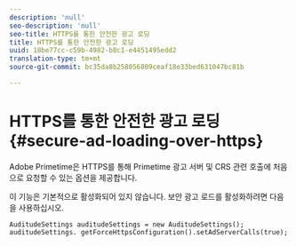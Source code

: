 ```yaml
---
description: 'null'
seo-description: 'null'
seo-title: HTTPS를 통한 안전한 광고 로딩
title: HTTPS를 통한 안전한 광고 로딩
uuid: 18be77cc-c59b-4982-b8c1-e4451495edd2
translation-type: tm+mt
source-git-commit: bc35da8b258056809ceaf18e33bed631047bc81b

---
```



# HTTPS를 통한 안전한 광고 로딩 {#secure-ad-loading-over-https}

Adobe Primetime은 HTTPS를 통해 Primetime 광고 서버 및 CRS 관련 호출에 처음으로 요청할 수 있는 옵션을 제공합니다.

이 기능은 기본적으로 활성화되어 있지 않습니다. 보안 광고 로드를 활성화하려면 다음을 사용하십시오.

```
AuditudeSettings auditudeSettings = new AuditudeSettings(); 
auditudeSettings. getForceHttpsConfiguration().setAdServerCalls(true);
```
